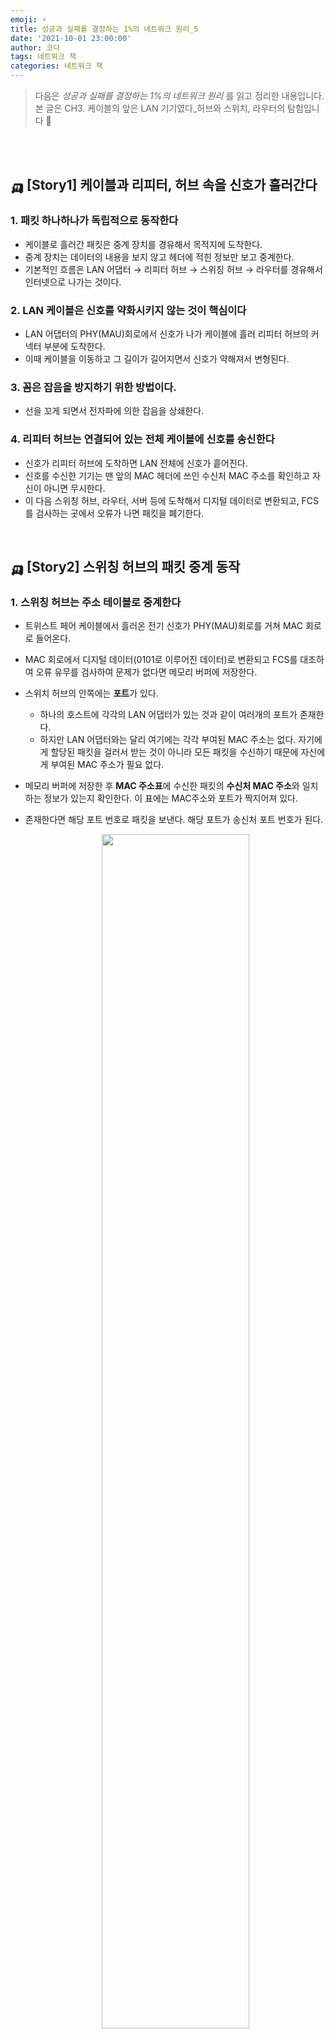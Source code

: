 ```yaml
---
emoji: ⚡️
title: 성공과 실패를 결정하는 1%의 네트워크 원리_5
date: '2021-10-01 23:00:00'
author: 코다
tags: 네트워크 책 
categories: 네트워크 책 
---
```


> 다음은 *성공과 실패를 결정하는 1%의 네트워크 원리* 를 읽고 정리한 내용입니다. 본 글은 CH3. 케이블의 앞은 LAN 기기였다_허브와 스위치, 라우터의 탐험입니다 🙌

<br>
<br>

## 🛺 [Story1] 케이블과 리피터, 허브 속을 신호가 흘러간다

### 1. 패킷 하나하나가 독립적으로 동작한다

- 케이블로 흘러간 패킷은 중계 장치를 경유해서 목적지에 도착한다.
- 중계 장치는 데이터의 내용을 보지 않고 헤더에 적힌 정보만 보고 중계한다.
- 기본적인 흐름은 LAN 어댑터 → 리피터 허브 → 스위칭 허브 → 라우터를 경유해서 인터넷으로 나가는 것이다.

### 2. LAN 케이블은 신호를 약화시키지 않는 것이 핵심이다

- LAN 어댑터의 PHY(MAU)회로에서 신호가 나가 케이블에 흘러 리피터 허브의 커넥터 부분에 도착한다.
- 이때 케이블을 이동하고 그 길이가 길어지면서 신호가 약해져서 변형된다.

### 3. 꼼은 잡음을 방지하기 위한 방법이다.

- 선을 꼬게 되면서 전자파에 의한 잡음을 상쇄한다.

### 4. 리피터 허브는 연결되어 있는 전체 케이블에 신호를 송신한다

- 신호가 리피터 허브에 도착하면 LAN 전체에 신호가 흩어진다.
- 신호를 수신한 기기는 맨 앞의 MAC 헤더에 쓰인 수신처 MAC 주소를 확인하고 자신이 아니면 무시한다.
- 이 다음 스위칭 허브, 라우터, 서버 등에 도착해서 디지털 데이터로 변환되고, FCS를 검사하는 곳에서 오류가 나면 패킷을 폐기한다.

<br>

## 🛺 [Story2] 스위칭 허브의 패킷 중계 동작

### 1. 스위칭 허브는 주소 테이블로 중계한다

- 트위스트 페어 케이블에서 흘러온 전기 신호가 PHY(MAU)회로를 거쳐 MAC 회로로 들어온다.
- MAC 회로에서 디지털 데이터(0101로 이루어진 데이터)로 변환되고 FCS를 대조하여 오류 유무를 검사하여 문제가 없다면 메모리 버퍼에 저장한다.
- 스위치 허브의 안쪽에는 **포트**가 있다.
    - 하나의 호스트에 각각의 LAN 어댑터가 있는 것과 같이 여러개의 포트가 존재한다.
    - 하지만 LAN 어댑터와는 달리 여기에는 각각 부여된 MAC 주소는 없다. 자기에게 할당된 패킷을 걸러서 받는 것이 아니라 모든 패킷을 수신하기 때문에 자신에게 부여된 MAC 주소가 필요 없다.
- 메모리 버퍼에 저장한 후 **MAC 주소표**에 수신한 패킷의 **수신처 MAC 주소**와 일치하는 정보가 있는지 확인한다. 이 표에는 MAC주소와 포트가 짝지어져 있다.
- 존재한다면 해당 포트 번호로 패킷을 보낸다. 해당 포트가 송신처 포트 번호가 된다.
    
    <p align="center"><img width="70%" src="https://user-images.githubusercontent.com/63405904/138543967-e04b241e-dca0-4e5f-ac00-1bce0e4448b4.png"><br>출처: 상위 1% 네트워크</p>
    
- 스위치 회로는 격자 모양의 배치로 교점에 스위치가 있어 개폐를 제어할 수 있기 때문에 복수의 신호를 동시에 흘릴 수 있다.
- 실제로 패킷을 송신하는 PHY(MAU) 회로에서 케이블로 신호가 흘러가는데 이때는 이더넷의 규칙에 따라 아무도 송신하고 있지 않는 것을 확인하고 디지털 데이터를 신호로 변환하여 송신한다.
    - LAN 어댑터와 마찬가지로 동시에 수신을 하게 되면 재밍 신호를 보낸 후 기다렸다가 재송신한다.

### 2. MAC 주소 테이블을 등록 및 갱신한다

이 때 스위칭 허브는 MAC 주소표의 내용을 갱신해야 한다. 

- 패킷을 수신했을 때 송신처 MAC 주소를 조사하여 수신한 입력 포트와 함께 주소표에 등록한다.
    - 따라서 한번이라도 패킷을 송신하면 MAC 주소가 주소표에 등록된다.
- 일정 시간이 지나면 오래된 MAC 주소 정보는 삭제한다. (더이상 유효하지 않을 수 있기 때문이다)
- 잘못된 주소로 인해 패킷 통신 동작에 오류가 생기면 스위칭 허브를 리셋하여 MAC 주소를 초기화시키고 다시 주소가 등록되도록 하면 된다.
- 스위칭 허브 자체가 알아서 MAC 주소를 등록하므로 수동으로 갱신 및 등록 할 필요가 없다.
    - 스스로 등록, 삭제, 리셋을 한다.

### 3. 예외적인 동작

- 스위칭 허브에 리피터 허브가 접속되어 있는 경우 패킷이 수신된 포트와 송신할 포트가 같을 수 있다.
    - 상황1 - A 에서 B로 패킷을 보낸다.
    - 상황2 - 리피터 허브에 A, B, 스위치 허브가 연결되어 있다.
    - 문제 - 리피터 허브에서 전체 중계할 때 B, 스위치 허브에 모두 패킷이 간다. 이때 B 에게 패킷이 도착한다. 하지만 스위치 허브에서도 패킷을 받아서 중계하기 때문에 중복된 패킷이 B에게 도착한다.
    - 위 문제를 방지하기 위해 스위칭 허브는 수신한 포트와 송신하는 포트가 같을 경우 패킷을 중계하지 않고 폐기한다.
- 최초이거나 삭제된 이후라서 MAC 주소표에 MAC 주소가 등록되어 있지 않은 경우가 있다.
    - 패킷을 수신한 포트를 제외한 모든 포트에서 패킷을 송신한다. (이 중 하나는 올바른 포트 이므로 패킷이 잘 송신된다)
    - 잘 송신한 이후 응답이 오면 해당 MAC 주소가 주소표에 등록이 되므로 그 다음 부터는 전체에게 보내지 않아도 된다.
- 수신처 MAC 주소가 브로드캐스트 주소인 경우 수신 포트를 제외하고 모든 포트에서 패킷을 송신한다.

### 4. 전이중 모드에서 송신과 수신을 동시에 실행한다

- 스위칭 허브는 송신과 수신을 동시에 실행할 수 있는 **전이중 모드**다.
- 스위칭 허브의 포트, PHY(MAU), MAC 회로 내부가 모두 송신과 수신이 나뉘어져 있다.

### 5. 최적의 전송 속도로 보내는 자동 조정

접속 상대가 전이중 모드를 지원하는지 검출하여 동작 모드를 자동으로 전환하고 상대의 속도도 검출한다.

### 6. 스위칭 허브는 복수의 중계 동작을 동시에 실행한다

- MAC 주소가 존재하는 포트 이외의 포트는 빈 포트가 되어 송신 동작을 하지 않는다.
- 이 비어있는 포트에 별도의 패킷을 흘려 동시에 여러개의 패킷을 중계할 수 있다.

```toc
```